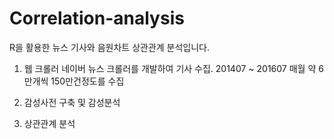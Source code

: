 # Correlation-analysis
R을 활용한 뉴스 기사와 음원차트 상관관계 분석입니다.

1. 웹 크롤러
 네이버 뉴스 크롤러를 개발하여 기사 수집.
 201407 ~ 201607 매월 약 6만개씩 150만건정도를 수집

2. 감성사전 구축 및 감성분석

3. 상관관계 분석
